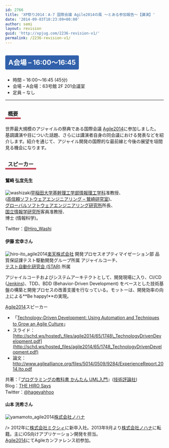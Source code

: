 ```yaml
---
id: 2766
title: 'XP祭り2014：A-7 国際会議 Agile2014の風 ～とある参加報告～【講演】'
date: '2014-09-03T10:23:09+00:00'
author: semi
layout: revision
guid: 'http://xpjug.com/2236-revision-v1/'
permalink: /2236-revision-v1/
---
```


## <span style="color:#FFFFFF; background-color:#3261AB; margin:0 0 30px 0; padding:10px 10px; border-radius:4px; line-height:2.5;">A会場 – 16:00〜16:45</span>

- 時間 – 16:00〜16:45 (45分)
- 会場 – A会場：63号館 2F 201会議室
- 定員 – なし

---

### <span style="margin:0 0 10px 0; padding:2px 8px; border-width:0 0 5px 0; border-color:#C6485B; border-style:solid; line-height:2.5;">概要</span>

世界最大規模のアジャイルの祭典である国際会議 [Agile2014](http://agile2014.agilealliance.org/)に参加しました。  
基調講演や目についた話題、さらには講演者自身の同会議における発表などを紹介します。紹介を通じて、アジャイル開発の国際的な最前線と今後の展望を垣間見る機会になります。

### <span style="margin:0 0 10px 0; padding:2px 8px; border-width:0 0 5px 0; border-color:#C6485B; border-style:solid; line-height:2.5;">スピーカー</span>

#### <span style="line-height:1.5;">鷲崎 弘宜先生</span>

![washizaki](http://xpjug.com/wp-content/uploads/2012/08/washizaki.png)[早稲田大学基幹理工学部情報理工学科](http://www.cs.waseda.ac.jp/faculty/index.html)准教授、  
([高信頼ソフトウェアエンジニアリング – 鷲崎研究室](http://www.washi.cs.waseda.ac.jp/))、  
[グローバルソフトウェアエンジニアリング研究所](http://www.kikou.waseda.ac.jp/gcs/WSD322_open.php?KikoId=07&KenkyujoId=003&kbn=0)所長、  
[国立情報学研究所](http://www.nii.ac.jp/)客員准教授、  
博士 (情報科学)。

Twitter：[@Hiro\_Washi](https://twitter.com/Hiro_Washi)

#### <span style="line-height:1.5;">伊藤 宏幸さん</span>

![hiro-ito_agile2014](http://xpjug.com/wp-content/uploads/2014/08/hiro-ito_agile2014.png)[楽天株式会社](http://corp.rakuten.co.jp/) 開発プロセスオプティマイゼーション部 品質保証課テスト駆動開発グループ所属 アジャイルコーチ、  
[テスト自動化研究会 (STAR)](https://sites.google.com/site/testautomationresearch/) 所属

アジャイルコーチおよびシステムアーキテクトとして、開発現場に入り、CI/CD ([Jenkins](http://jenkins-ci.org/))、TDD、BDD (Behavior-Driven Development) をベースとした技術基盤の構築と開発プロセスの改善支援を行なっている。モットーは、開発効率の向上による**Be happy!**の実現。

[Agile2014](http://agile2014.agilealliance.org/)スピーカー

- 「[Technology-Driven Development: Using Automation and Techniques to Grow an Agile Culture](http://agile2014.sched.org/event/356d50c44035cafe4c27c33da03c2b80#)」
- スライド：[http://schd.ws/hosted\_files/agile2014/65/1748\_TechnologyDrivenDevelopment.pdf](http://schd.ws/hosted_files/agile2014/65/1748_TechnologyDrivenDevelopment.pdf)
- 論文：<http://www.agilealliance.org/files/5014/0509/9284/ExperienceReport.2014.Ito.pdf>

共著：『[プログラミングの教科書 かんたん UML入門](http://gihyo.jp/book/2013/978-4-7741-5736-8)』([技術評論社](http://gihyo.jp/))  
Blog：[THE HIRO Says](http://d.hatena.ne.jp/hageyahhoo/)  
Twitter：[@hageyahhoo](https://twitter.com/hageyahhoo)

#### <span style="line-height:1.5;">山本 洸希さん</span>

![yamamoto_agile2014](http://xpjug.com/wp-content/uploads/2014/08/yamamoto_agile2014.png)[株式会社ノハナ](http://nohana.jp/)

/&gt; 2012年に[株式会社ミクシィ](http://mixi.co.jp/)に新卒入社。2013年9月より[株式会社ノハナ](http://nohana.jp/)に転籍。主にiOS向けアプリケーション開発を担当。  
[Agile2014](http://agile2014.agilealliance.org/)にてAgileカンファレンス初参加。